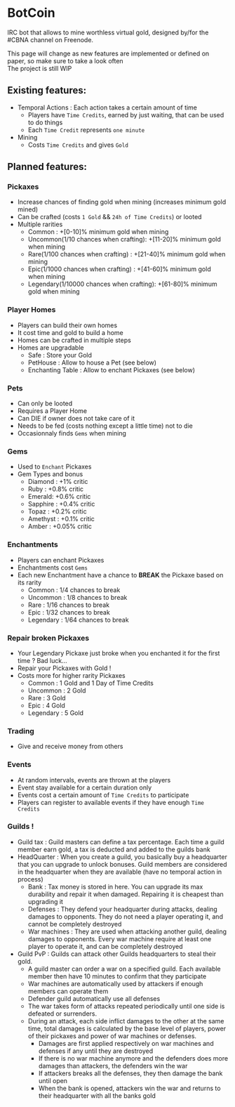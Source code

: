# BotCoin
IRC bot that allows to mine worthless virtual gold, designed by/for the #CBNA channel on Freenode.  

This page will change as new features are implemented or defined on paper, so make sure to take a look often  
The project is still WIP

## Existing features:
  - Temporal Actions : Each action takes a certain amount of time
    - Players have `Time Credits`, earned by just waiting, that can be used to do things
    - Each `Time Credit` represents `one minute`
  - Mining
    - Costs `Time Credits` and gives `Gold`

## Planned features:

### Pickaxes
  - Increase chances of finding gold when mining (increases minimum gold mined)
  - Can be crafted (costs `1 Gold` && `24h of Time Credits`) or looted
  - Multiple rarities
    - Common : +[0-10]% minimum gold when mining
    - Uncommon(1/10 chances when crafting): +[11-20]% minimum gold when mining
    - Rare(1/100 chances when crafting) : +[21-40]% minimum gold when mining
    - Epic(1/1000 chances when crafting) : +[41-60]% minimum gold when mining
    - Legendary(1/10000 chances when crafting): +[61-80]% minimum gold when mining

### Player Homes
  - Players can build their own homes
  - It cost time and gold to build a home
  - Homes can be crafted in multiple steps
  - Homes are upgradable
    - Safe : Store your Gold
    - PetHouse : Allow to house a Pet (see below)
    - Enchanting Table : Allow to enchant Pickaxes (see below)

### Pets
  - Can only be looted
  - Requires a Player Home
  - Can DIE if owner does not take care of it
  - Needs to be fed (costs nothing except a little time) not to die
  - Occasionnaly finds `Gems` when mining

### Gems
  - Used to `Enchant` Pickaxes
  - Gem Types and bonus
    - Diamond : +1% critic
    - Ruby : +0.8% critic
    - Emerald: +0.6% critic
    - Sapphire : +0.4% critic
    - Topaz : +0.2% critic
    - Amethyst : +0.1% critic
    - Amber : +0.05% critic

### Enchantments
  - Players can enchant Pickaxes
  - Enchantments cost `Gems`
  - Each new Enchantment have a chance to **BREAK** the Pickaxe based on its rarity
    - Common : 1/4 chances to break
    - Uncommon : 1/8 chances to break
    - Rare : 1/16 chances to break
    - Epic : 1/32 chances to break
    - Legendary : 1/64 chances to break

### Repair broken Pickaxes
  - Your Legendary Pickaxe just broke when you enchanted it for the first time ? Bad luck...
  - Repair your Pickaxes with Gold !
  - Costs more for higher rarity Pickaxes
    - Common : 1 Gold and 1 Day of Time Credits
    - Uncommon : 2 Gold
    - Rare : 3 Gold
    - Epic : 4 Gold
    - Legendary : 5 Gold

### Trading
  - Give and receive money from others

### Events
  - At random intervals, events are thrown at the players
  - Event stay available for a certain duration only
  - Events cost a certain amount of `Time Credits` to participate
  - Players can register to available events if they have enough `Time Credits`

### Guilds !
  - Guild tax : Guild masters can define a tax percentage. Each time a guild member earn gold, a tax is deducted and added to the guilds bank
  - HeadQuarter : When you create a guild, you basically buy a headquarter that you can upgrade to unlock bonuses. Guild members are considered in the headquarter when they are available (have no temporal action in process)
    - Bank : Tax money is stored in here. You can upgrade its max durability and repair it when damaged. Repairing it is cheapest than upgrading it
    - Defenses : They defend your headquarter during attacks, dealing damages to opponents. They do not need a player operating it, and cannot be completely destroyed
    - War machines : They are used when attacking another guild, dealing damages to opponents. Every war machine require at least one player to operate it, and can be completely destroyed
  - Guild PvP : Guilds can attack other Guilds headquarters to steal their gold.
    - A guild master can order a war on a specified guild. Each available member then have 10 minutes to confirm that they participate
    - War machines are automatically used by attackers if enough members can operate them
    - Defender guild automatically use all defenses
    - The war takes form of attacks repeated periodically until one side is defeated or surrenders.
    - During an attack, each side inflict damages to the other at the same time, total damages is calculated by the base level of players, power of their pickaxes and power of war machines or defenses.
      - Damages are first applied respectively on war machines and defenses if any until they are destroyed
      - If there is no war machine anymore and the defenders does more damages than attackers, the defenders win the war
      - If attackers breaks all the defenses, they then damage the bank until open
      - When the bank is opened, attackers win the war and returns to their headquarter with all the banks gold